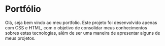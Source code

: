 # Portfólio

Olá, seja bem vindo ao meu portfolio. Este projeto foi desenvolvido apenas com CSS e HTML, com o objetivo de consolidar meus conhecimentos sobres estas tecnologias, além de ser uma maneira de apresentar alguns de meus projetos.
